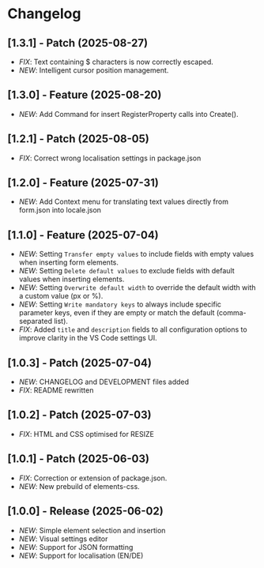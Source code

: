 # Changelog

## [1.3.1] - Patch (2025-08-27)

- _FIX_: Text containing $ characters is now correctly escaped.
- _NEW_: Intelligent cursor position management.

## [1.3.0] - Feature (2025-08-20)

- _NEW_: Add Command for insert RegisterProperty calls into Create().

## [1.2.1] - Patch (2025-08-05)

- _FIX_: Correct wrong localisation settings in package.json

## [1.2.0] - Feature (2025-07-31)

- _NEW_: Add Context menu for translating text values directly from form.json into locale.json

## [1.1.0] - Feature (2025-07-04)

- _NEW_: Setting `Transfer empty values` to include fields with empty values when inserting form elements.
- _NEW_: Setting `Delete default values` to exclude fields with default values when inserting elements.
- _NEW_: Setting `Overwrite default width` to override the default width with a custom value (px or %).
- _NEW_: Setting `Write mandatory keys` to always include specific parameter keys, even if they are empty or match the default (comma-separated list).
- _FIX_: Added `title` and `description` fields to all configuration options to improve clarity in the VS Code settings UI.

## [1.0.3] - Patch (2025-07-04)

- _NEW_: CHANGELOG and DEVELOPMENT files added
- _FIX_: README rewritten

## [1.0.2] - Patch (2025-07-03)

- _FIX_: HTML and CSS optimised for RESIZE

## [1.0.1] - Patch (2025-06-03)

- _FIX_: Correction or extension of package.json.
- _NEW_: New prebuild of elements-css.

## [1.0.0] - Release (2025-06-02)

- _NEW_: Simple element selection and insertion
- _NEW_: Visual settings editor
- _NEW_: Support for JSON formatting
- _NEW_: Support for localisation (EN/DE)
